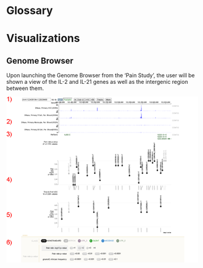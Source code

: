 # Glossary


# Visualizations

## Genome Browser


Upon launching the Genome Browser from the ‘Pain Study’, the user will be shown a view of the IL-2 and IL-21 genes as well as the intergenic region between them.

![](./images/BrowserOverview.png)
